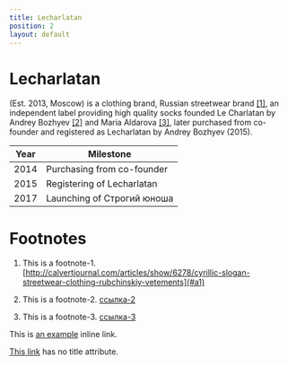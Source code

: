 ```yaml
---
title: Lecharlatan
position: 2
layout: default
---
```


# Lecharlatan

\(Est. 2013, Moscow) is a clothing brand, Russian streetwear brand <span id="a1">[\[1\]](#f1)</span>, an independent label providing high quality socks founded Le Charlatan by Andrey Bozhyev <span id="a2">[\[2\]](#f2)</span> and Maria Aldarova <span id="a3">[\[3\]](#f3)</span>, later purchased from co-founder and registered as Lecharlatan by Andrey Bozhyev (2015).

|Year|Milestone|
|----|---------|
|2014|Purchasing from co-founder|
|2015|Registering of Lecharlatan|
|2017|Launching of Строгий юноша|

# Footnotes

1. <span id="f1"></span> This is a footnote-1. [http://calvertjournal.com/articles/show/6278/cyrillic-slogan-streetwear-clothing-rubchinskiy-vetements](#a1)

2. <span id="f2"></span> This is a footnote-2. [ссылка-2](#a2)

3. <span id="f3"></span> This is a footnote-3. [ссылка-3](#a3)

This is [an example](http://example.com/ "Title") inline link.

[This link](http://example.net/) has no title attribute.
